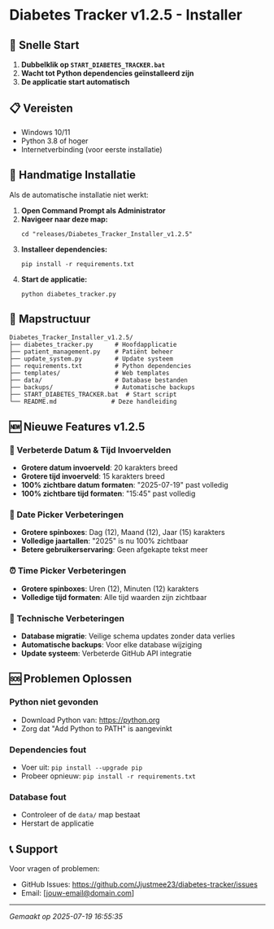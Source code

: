 # Diabetes Tracker v1.2.5 - Installer

## 🚀 Snelle Start

1. **Dubbelklik op `START_DIABETES_TRACKER.bat`**
2. **Wacht tot Python dependencies geïnstalleerd zijn**
3. **De applicatie start automatisch**

## 📋 Vereisten

- Windows 10/11
- Python 3.8 of hoger
- Internetverbinding (voor eerste installatie)

## 🔧 Handmatige Installatie

Als de automatische installatie niet werkt:

1. **Open Command Prompt als Administrator**
2. **Navigeer naar deze map:**
   ```
   cd "releases/Diabetes_Tracker_Installer_v1.2.5"
   ```
3. **Installeer dependencies:**
   ```
   pip install -r requirements.txt
   ```
4. **Start de applicatie:**
   ```
   python diabetes_tracker.py
   ```

## 📁 Mapstructuur

```
Diabetes_Tracker_Installer_v1.2.5/
├── diabetes_tracker.py      # Hoofdapplicatie
├── patient_management.py    # Patiënt beheer
├── update_system.py         # Update systeem
├── requirements.txt         # Python dependencies
├── templates/               # Web templates
├── data/                    # Database bestanden
├── backups/                 # Automatische backups
├── START_DIABETES_TRACKER.bat  # Start script
└── README.md               # Deze handleiding
```

## 🆕 Nieuwe Features v1.2.5

### 📅 Verbeterde Datum & Tijd Invoervelden
- **Grotere datum invoerveld**: 20 karakters breed
- **Grotere tijd invoerveld**: 15 karakters breed
- **100% zichtbare datum formaten**: "2025-07-19" past volledig
- **100% zichtbare tijd formaten**: "15:45" past volledig

### 🎯 Date Picker Verbeteringen
- **Grotere spinboxes**: Dag (12), Maand (12), Jaar (15) karakters
- **Volledige jaartallen**: "2025" is nu 100% zichtbaar
- **Betere gebruikerservaring**: Geen afgekapte tekst meer

### ⏰ Time Picker Verbeteringen  
- **Grotere spinboxes**: Uren (12), Minuten (12) karakters
- **Volledige tijd formaten**: Alle tijd waarden zijn zichtbaar

### 🔧 Technische Verbeteringen
- **Database migratie**: Veilige schema updates zonder data verlies
- **Automatische backups**: Voor elke database wijziging
- **Update systeem**: Verbeterde GitHub API integratie

## 🆘 Problemen Oplossen

### Python niet gevonden
- Download Python van: https://python.org
- Zorg dat "Add Python to PATH" is aangevinkt

### Dependencies fout
- Voer uit: `pip install --upgrade pip`
- Probeer opnieuw: `pip install -r requirements.txt`

### Database fout
- Controleer of de `data/` map bestaat
- Herstart de applicatie

## 📞 Support

Voor vragen of problemen:
- GitHub Issues: https://github.com/Jjustmee23/diabetes-tracker/issues
- Email: [jouw-email@domain.com]

---
*Gemaakt op 2025-07-19 16:55:35*

